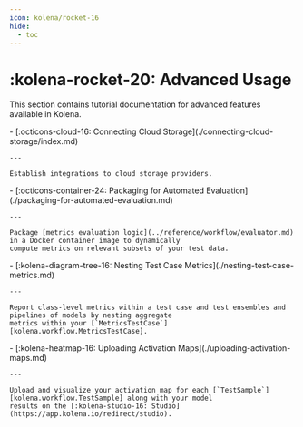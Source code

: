 ```yaml
---
icon: kolena/rocket-16
hide:
  - toc
---
```


# :kolena-rocket-20: Advanced Usage

This section contains tutorial documentation for advanced features available in Kolena.

<div class="grid cards" markdown>
- [:octicons-cloud-16: Connecting Cloud Storage](./connecting-cloud-storage/index.md)

    ---

    Establish integrations to cloud storage providers.

</div>

<div class="grid cards" markdown>
- [:octicons-container-24: Packaging for Automated Evaluation](./packaging-for-automated-evaluation.md)

    ---

    Package [metrics evaluation logic](../reference/workflow/evaluator.md) in a Docker container image to dynamically
    compute metrics on relevant subsets of your test data.

</div>

<div class="grid cards" markdown>
- [:kolena-diagram-tree-16: Nesting Test Case Metrics](./nesting-test-case-metrics.md)

    ---

    Report class-level metrics within a test case and test ensembles and pipelines of models by nesting aggregate
    metrics within your [`MetricsTestCase`][kolena.workflow.MetricsTestCase].

</div>

<div class="grid cards" markdown>
- [:kolena-heatmap-16: Uploading Activation Maps](./uploading-activation-maps.md)

    ---

    Upload and visualize your activation map for each [`TestSample`][kolena.workflow.TestSample] along with your model
    results on the [:kolena-studio-16: Studio](https://app.kolena.io/redirect/studio).

</div>
